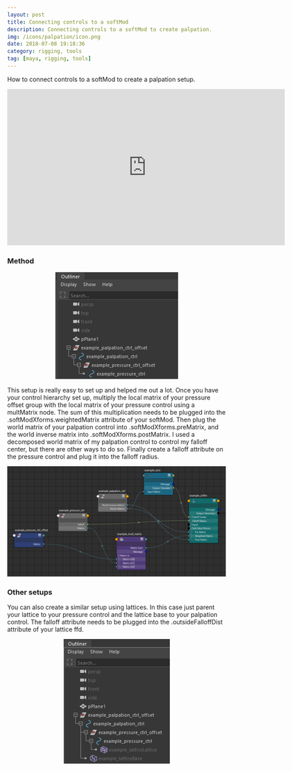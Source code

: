 ```yaml
---
layout: post
title: Connecting controls to a softMod
description: Connecting controls to a softMod to create palpation. 
img: /icons/palpation/icon.png
date: 2018-07-08 19:18:36
category: rigging, tools
tag: [maya, rigging, tools]
---
```

How to connect controls to a softMod to create a palpation setup.
<p align="center"><iframe src="https://player.vimeo.com/video/351012708?color=ff9933&title=0&byline=0&portrait=0" width="640" height="360" frameborder="0" webkitallowfullscreen mozallowfullscreen allowfullscreen></iframe></p>

<h3>Method</h3> 
<p align="center"><img src="/icons/palpation/palpation_outliner.png"/></p>
<p class="justify"> 
This setup is really easy to set up and helped me out a lot. Once you have your control hierarchy set up, 
multiply the local matrix of your pressure offset group with the local matrix of your pressure control using a multMatrix node.
The sum of this multiplication needs to be plugged into the .softModXforms.weightedMatrix attribute of your softMod. 
Then plug the world matrix of your palpation control into .softModXforms.preMatrix, and the world inverse matrix into .softModXforms.postMatrix.
I used a decomposed world matrix of my palpation control to control my falloff center, but there are other ways to do so.
Finally create a falloff attribute on the pressure control and plug it into the falloff radius.
</p>
<p align="center"><img src="/icons/palpation/palpation_node_network.png"/></p>

<h3>Other setups</h3>
<p class="justify"> 
You can also create a similar setup using lattices. In this case just parent your lattice to your pressure control 
and the lattice base to your palpation control. The falloff attribute needs to be plugged into the .outsideFalloffDist 
attribute of your lattice ffd.
</p>
<p align="center"><img src="/icons/palpation/palpation_lattice_outliner.png"/></p>


